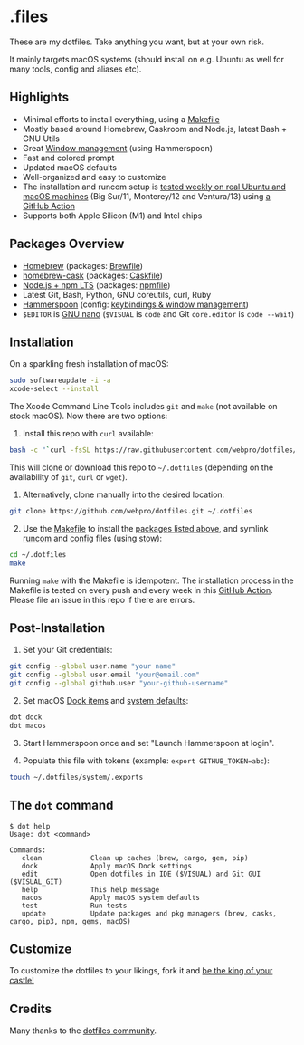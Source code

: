 # .files

These are my dotfiles. Take anything you want, but at your own risk.

It mainly targets macOS systems (should install on e.g. Ubuntu as well for many tools, config and aliases etc).

## Highlights

- Minimal efforts to install everything, using a [Makefile](./Makefile)
- Mostly based around Homebrew, Caskroom and Node.js, latest Bash + GNU Utils
- Great [Window management](./config/hammerspoon/README.md) (using Hammerspoon)
- Fast and colored prompt
- Updated macOS defaults
- Well-organized and easy to customize
- The installation and runcom setup is
  [tested weekly on real Ubuntu and macOS machines](https://github.com/webpro/dotfiles/actions)
  (Big Sur/11, Monterey/12 and Ventura/13) using [a GitHub Action](./.github/workflows/dotfiles-installation.yml)
- Supports both Apple Silicon (M1) and Intel chips

## Packages Overview

- [Homebrew](https://brew.sh) (packages: [Brewfile](./install/Brewfile))
- [homebrew-cask](https://github.com/Homebrew/homebrew-cask) (packages: [Caskfile](./install/Caskfile))
- [Node.js + npm LTS](https://nodejs.org/en/download/) (packages: [npmfile](./install/npmfile))
- Latest Git, Bash, Python, GNU coreutils, curl, Ruby
- [Hammerspoon](https://www.hammerspoon.org) (config: [keybindings & window management](./config/hammerspoon))
- `$EDITOR` is [GNU nano](https://www.nano-editor.org) (`$VISUAL` is `code` and Git `core.editor` is `code --wait`)

## Installation

On a sparkling fresh installation of macOS:

```bash
sudo softwareupdate -i -a
xcode-select --install
```

The Xcode Command Line Tools includes `git` and `make` (not available on stock macOS). Now there are two options:

1. Install this repo with `curl` available:

```bash
bash -c "`curl -fsSL https://raw.githubusercontent.com/webpro/dotfiles/master/remote-install.sh`"
```

This will clone or download this repo to `~/.dotfiles` (depending on the availability of `git`, `curl` or `wget`).

1. Alternatively, clone manually into the desired location:

```bash
git clone https://github.com/webpro/dotfiles.git ~/.dotfiles
```

2. Use the [Makefile](./Makefile) to install the [packages listed above](#packages-overview), and symlink
   [runcom](./runcom) and [config](./config) files (using [stow](https://www.gnu.org/software/stow/)):

```bash
cd ~/.dotfiles
make
```

Running `make` with the Makefile is idempotent. The installation process in the Makefile is tested on every push and every week in this
[GitHub Action](https://github.com/webpro/dotfiles/actions). Please file an issue in this repo if there are errors.

## Post-Installation

1. Set your Git credentials:

```sh
git config --global user.name "your name"
git config --global user.email "your@email.com"
git config --global github.user "your-github-username"
```

2. Set macOS [Dock items](./macos/dock.sh) and [system defaults](./macos/defaults.sh):

```sh
dot dock
dot macos
```

3. Start Hammerspoon once and set "Launch Hammerspoon at login".

4. Populate this file with tokens (example: `export GITHUB_TOKEN=abc`):

```sh
touch ~/.dotfiles/system/.exports
```

## The `dot` command

```
$ dot help
Usage: dot <command>

Commands:
   clean            Clean up caches (brew, cargo, gem, pip)
   dock             Apply macOS Dock settings
   edit             Open dotfiles in IDE ($VISUAL) and Git GUI ($VISUAL_GIT)
   help             This help message
   macos            Apply macOS system defaults
   test             Run tests
   update           Update packages and pkg managers (brew, casks, cargo, pip3, npm, gems, macOS)
```

## Customize

To customize the dotfiles to your likings, fork it and [be the king of your castle!](https://www.webpro.nl/articles/getting-started-with-dotfiles)

## Credits

Many thanks to the [dotfiles community](https://dotfiles.github.io).
